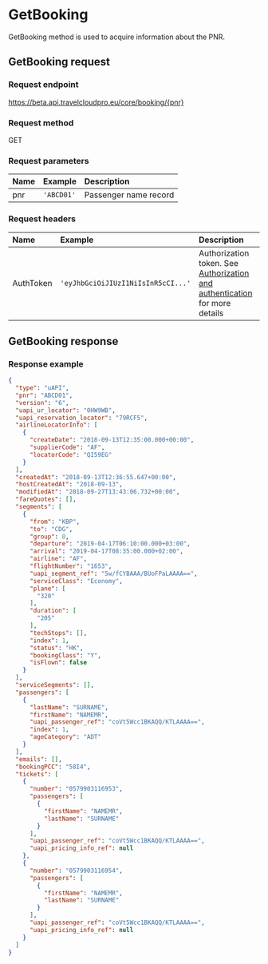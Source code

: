 # GetBooking

GetBooking method is used to acquire information about the PNR.

## GetBooking request

### Request endpoint

https://beta.api.travelcloudpro.eu/core/booking/{pnr}

### Request method

GET

### Request parameters

| Name | Example | Description |
| :--- | :--- | :--- |
| pnr | `'ABCD01'` | Passenger name record |

### Request headers

| Name | Example | Description |
| :--- | :--- | :--- |
| AuthToken | `'eyJhbGciOiJIUzI1NiIsInR5cCI...'` | Authorization token. See [Authorization and authentication](../tcp/authorization.md) for more details |

## GetBooking response

### Response example

```json
{
  "type": "uAPI",
  "pnr": "ABCD01",
  "version": "6",
  "uapi_ur_locator": "0HW9WB",
  "uapi_reservation_locator": "79RCF5",
  "airlineLocatorInfo": [
    {
      "createDate": "2018-09-13T12:35:00.000+00:00",
      "supplierCode": "AF",
      "locatorCode": "QI59EG"
    }
  ],
  "createdAt": "2018-09-13T12:36:55.647+00:00",
  "hostCreatedAt": "2018-09-13",
  "modifiedAt": "2018-09-27T13:43:06.732+00:00",
  "fareQuotes": [],
  "segments": [
    {
      "from": "KBP",
      "to": "CDG",
      "group": 0,
      "departure": "2019-04-17T06:10:00.000+03:00",
      "arrival": "2019-04-17T08:35:00.000+02:00",
      "airline": "AF",
      "flightNumber": "1653",
      "uapi_segment_ref": "5w/fCYBAAA/BUoFPaLAAAA==",
      "serviceClass": "Economy",
      "plane": [
        "320"
      ],
      "duration": [
        "205"
      ],
      "techStops": [],
      "index": 1,
      "status": "HK",
      "bookingClass": "Y",
      "isFlown": false
    }
  ],
  "serviceSegments": [],
  "passengers": [
    {
      "lastName": "SURNAME",
      "firstName": "NAMEMR",
      "uapi_passenger_ref": "coVt5Wcc1BKAQQ/KTLAAAA==",
      "index": 1,
      "ageCategory": "ADT"
    }
  ],
  "emails": [],
  "bookingPCC": "58I4",
  "tickets": [
    {
      "number": "0579903116953",
      "passengers": [
        {
          "firstName": "NAMEMR",
          "lastName": "SURNAME"
        }
      ],
      "uapi_passenger_ref": "coVt5Wcc1BKAQQ/KTLAAAA==",
      "uapi_pricing_info_ref": null
    },
    {
      "number": "0579903116954",
      "passengers": [
        {
          "firstName": "NAMEMR",
          "lastName": "SURNAME"
        }
      ],
      "uapi_passenger_ref": "coVt5Wcc1BKAQQ/KTLAAAA==",
      "uapi_pricing_info_ref": null
    }
  ]
}
```
